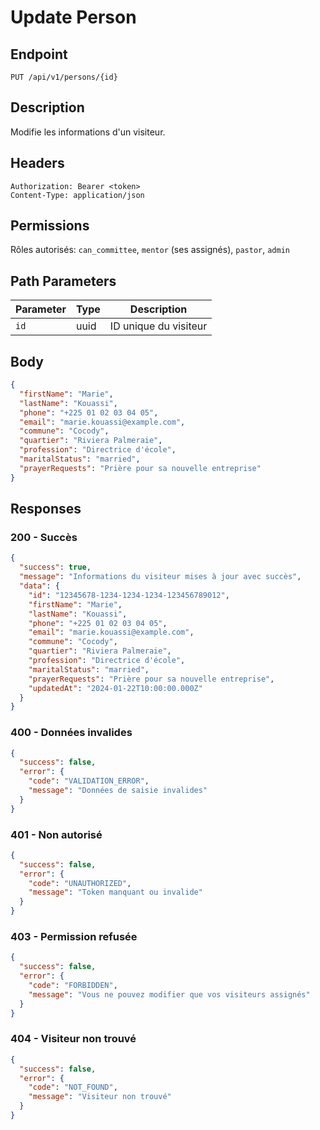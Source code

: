 # Update Person

## Endpoint
`PUT /api/v1/persons/{id}`

## Description
Modifie les informations d'un visiteur.

## Headers
```
Authorization: Bearer <token>
Content-Type: application/json
```

## Permissions
Rôles autorisés: `can_committee`, `mentor` (ses assignés), `pastor`, `admin`

## Path Parameters
| Parameter | Type | Description |
|-----------|------|-------------|
| `id` | uuid | ID unique du visiteur |

## Body
```json
{
  "firstName": "Marie",
  "lastName": "Kouassi",
  "phone": "+225 01 02 03 04 05",
  "email": "marie.kouassi@example.com",
  "commune": "Cocody",
  "quartier": "Riviera Palmeraie",
  "profession": "Directrice d'école",
  "maritalStatus": "married",
  "prayerRequests": "Prière pour sa nouvelle entreprise"
}
```

## Responses

### 200 - Succès
```json
{
  "success": true,
  "message": "Informations du visiteur mises à jour avec succès",
  "data": {
    "id": "12345678-1234-1234-1234-123456789012",
    "firstName": "Marie",
    "lastName": "Kouassi",
    "phone": "+225 01 02 03 04 05",
    "email": "marie.kouassi@example.com",
    "commune": "Cocody",
    "quartier": "Riviera Palmeraie",
    "profession": "Directrice d'école",
    "maritalStatus": "married",
    "prayerRequests": "Prière pour sa nouvelle entreprise",
    "updatedAt": "2024-01-22T10:00:00.000Z"
  }
}
```

### 400 - Données invalides
```json
{
  "success": false,
  "error": {
    "code": "VALIDATION_ERROR",
    "message": "Données de saisie invalides"
  }
}
```

### 401 - Non autorisé
```json
{
  "success": false,
  "error": {
    "code": "UNAUTHORIZED",
    "message": "Token manquant ou invalide"
  }
}
```

### 403 - Permission refusée
```json
{
  "success": false,
  "error": {
    "code": "FORBIDDEN",
    "message": "Vous ne pouvez modifier que vos visiteurs assignés"
  }
}
```

### 404 - Visiteur non trouvé
```json
{
  "success": false,
  "error": {
    "code": "NOT_FOUND",
    "message": "Visiteur non trouvé"
  }
}
```